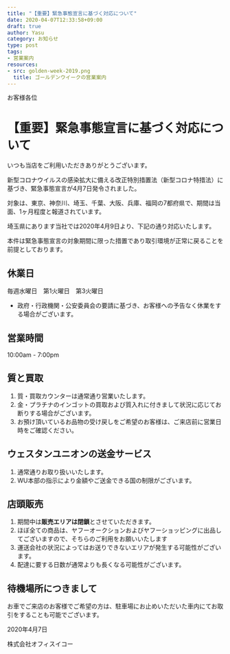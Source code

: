 ```yaml
---
title: "【重要】緊急事態宣言に基づく対応について"
date: 2020-04-07T12:33:58+09:00
draft: true
author: Yasu
category: お知らせ
type: post
tags:
- 営業案内
resources:
- src: golden-week-2019.png
  title: ゴールデンウイークの営業案内
---
```

お客様各位

# 【重要】緊急事態宣言に基づく対応について

いつも当店をご利用いただきありがとうございます。

新型コロナウイルスの感染拡大に備える改正特別措置法（新型コロナ特措法）に基づき、緊急事態宣言が4月7日発令されました。

対象は、東京、神奈川、埼玉、千葉、大阪、兵庫、福岡の7都府県で、期間は当面、1ヶ月程度と報道されています。

埼玉県にあります当社では2020年4月9日より、下記の通り対応いたします。

本件は緊急事態宣言の対象期間に限った措置であり取引環境が正常に戻ることを前提としております。

## 休業日

毎週水曜日　第1火曜日　第3火曜日

- 政府・行政機関・公安委員会の要請に基づき、お客様への予告なく休業をする場合がございます。

## 営業時間

10:00am - 7:00pm

## 質と買取

1. 質・買取カウンターは通常通り営業いたします。
2. 金・プラチナのインゴットの買取および質入れに付きまして状況に応じてお断りする場合がございます。
4. お預け頂いているお品物の受け戻しをご希望のお客様は、ご来店前に営業日時をご確認ください。
 
## ウェスタンユニオンの送金サービス

1. 通常通りお取り扱いいたします。
2. WU本部の指示により金額やご送金できる国の制限がございます。

## 店頭販売

1. 期間中は**販売エリアは閉鎖**とさせていただきます。
2. ほぼ全ての商品は、ヤフーオークションおよびヤフーショッピングに出品してございますので、そちらのご利用をお願いいたします
3. 運送会社の状況によってはお送りできないエリアが発生する可能性がございます。
4. 配達に要する日数が通常よりも長くなる可能性がございます。

## 待機場所につきまして

お車でご来店のお客様でご希望の方は、駐車場にお止めいただいた車内にてお取引をすることも可能でございます。

2020年4月7日

株式会社オフィスイコー